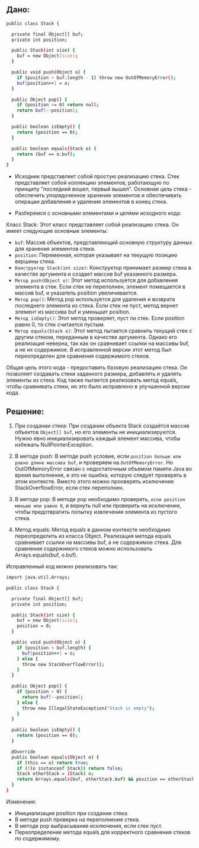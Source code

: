 ## Дано:

```bash
public class Stack {

  private final Object[] buf;
  private int position;

  public Stack(int size) {
    buf = new Object[size];
  }

  public void push(Object o) {
    if (position > buf.length - 1) throw new OutOfMemoryError();
    buf[position++] = o;
  }

  public Object pop() {
    if (position <= 0) return null;
    return buf[--position];
  }

  public boolean isEmpty() {
    return (position == 0);
  }

  public boolean equals(Stack o) {
    return (buf == o.buf);
  }
}
```
- Исходник представляет собой простую реализацию стека. Стек представляет собой коллекцию элементов,
работающую по принципу "последний вошел, первый вышел". Основная цель стека - обеспечить
упорядоченное хранение элементов и обеспечивать операции добавления и удаления элементов в конец стека.

- Разберемся с основными элементами и целями исходного кода:

Класс Stack: Этот класс представляет собой реализацию стека.
Он имеет следующие основные элементы:

- `buf`: Массив объектов, представляющий основную структуру данных для хранения элементов стека.
- `position`: Переменная, которая указывает на текущую позицию вершины стека.
- `Конструктор Stack(int size)`: Конструктор принимает размер стека в качестве аргумента и создает массив buf указанного размера.
- `Метод push(Object o)`: Этот метод используется для добавления элемента в стек. Если стек не переполнен, элемент помещается в массив buf, и указатель position увеличивается.
- `Метод pop()`: Метод pop используется для удаления и возврата последнего элемента из стека. Если стек не пуст, метод вернет элемент из массива buf и уменьшит position.
- `Метод isEmpty()`: Этот метод проверяет, пуст ли стек. Если position равно 0, то стек считается пустым.
- `Метод equals(Stack o)`: Этот метод пытается сравнить текущий стек с другим стеком, переданным в качестве аргумента. Однако его реализация неверна, так как он сравнивает ссылки на массивы buf, а не их содержимое. В исправленной версии этот метод был переопределен для сравнения содержимого стеков.

Общая цель этого кода - предоставить базовую реализацию стека.
Он позволяет создавать стеки заданного размера, добавлять и удалять элементы из стека.
Код также пытается реализовать метод equals, чтобы сравнивать стеки, но это было исправлено в улучшенной версии кода.

## Решение:

1) При создании стека:
При создании объекта Stack создаётся массив объектов `Object[] buf`, но его элементы не инициализируются.
Нужно явно инициализировать каждый элемент массива, чтобы избежать NullPointerException.

2) В методе push:
В методе push условие, если `position больше или равно длине массива buf`, и проверяем на `OutOfMemoryError`.
Но OutOfMemoryError связан с недостаточным объемом памяти Java во время выполнения, и это не ошибка, которую следует проверять в этом контексте.
Вместо этого можно прооверять исключение StackOverflowError, если стек переполнен.

3) В методе pop:
В методе pop необходимо проверить, `если position меньше или равно 0`, и вернуть null или проверить на исключение,
чтобы предотвратить попытку извлечения элемента из пустого стека.

4) Метод equals:
Метод equals в данном контексте необходимо переопределить из класса Object.
Реализация метода equals сравнивает ссылки на массивы buf, а не содержимое стека.
Для сравнения содержимого стеков можно использовать Arrays.equals(buf, o.buf).

Исправленный код можно реализовать так:

```bash
import java.util.Arrays;

public class Stack {

  private final Object[] buf;
  private int position;

  public Stack(int size) {
    buf = new Object[size];
    position = 0;
  }

  public void push(Object o) {
    if (position < buf.length) {
      buf[position++] = o;
    } else {
      throw new StackOverflowError();
    }
  }

  public Object pop() {
    if (position > 0) {
      return buf[--position];
    } else {
      throw new IllegalStateException("Stack is empty");
    }
  }

  public boolean isEmpty() {
    return (position == 0);
  }

  @Override
  public boolean equals(Object o) {
    if (this == o) return true;
    if (!(o instanceof Stack)) return false;
    Stack otherStack = (Stack) o;
    return Arrays.equals(buf, otherStack.buf) && position == otherStack.position;
  }
}
```

Изменения:

- Инициализация position при создании стека.
- В методе push проверка на переполнение стека.
- В методе pop выбрасывание исключения, если стек пуст.
- Переопределение метода equals для корректного сравнения стеков по содержимому.
